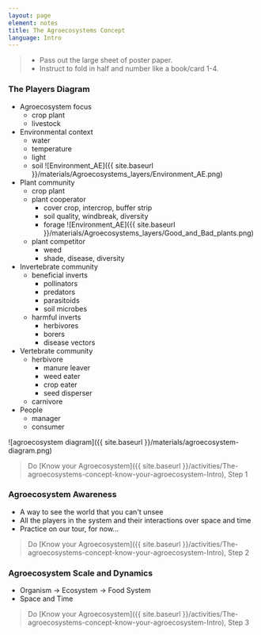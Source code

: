 ```yaml
---
layout: page
element: notes
title: The Agroecosystems Concept
language: Intro
---
```


> - Pass out the large sheet of poster paper. 
> - Instruct to fold in half and number like a book/card 1-4.

### The Players Diagram


- Agroecosystem focus
   - crop plant
   - livestock
- Environmental context
   - water
   - temperature
   - light
   - soil
![Environment_AE]({{ site.baseurl }}/materials/Agroecosystems_layers/Environment_AE.png)
- Plant community
   - crop plant
   - plant cooperator
      - cover crop, intercrop, buffer strip
      - soil quality, windbreak, diversity
      - forage
![Environment_AE]({{ site.baseurl }}/materials/Agroecosystems_layers/Good_and_Bad_plants.png)
   - plant competitor 
      - weed
      - shade, disease, diversity
- Invertebrate community
   - beneficial inverts
      - pollinators
      - predators
      - parasitoids
      - soil microbes
   - harmful inverts
      - herbivores
      - borers
      - disease vectors
- Vertebrate community
   - herbivore
      - manure leaver
      - weed eater
      - crop eater
      - seed disperser
   - carnivore
- People
   - manager
   - consumer

![agroecosystem diagram]({{ site.baseurl }}/materials/agroecosystem-diagram.png)

> Do [Know your Agroecosystem]({{ site.baseurl }}/activities/The-agroecosystems-concept-know-your-agroecosystem-Intro), Step 1

### Agroecosystem Awareness

- A way to see the world that you can't unsee
- All the players in the system and their interactions over space and time
- Practice on our tour, for now...

> Do [Know your Agroecosystem]({{ site.baseurl }}/activities/The-agroecosystems-concept-know-your-agroecosystem-Intro), Step 2

### Agroecosystem Scale and Dynamics

- Organism -> Ecosystem -> Food System
- Space and Time

> Do [Know your Agroecosystem]({{ site.baseurl }}/activities/The-agroecosystems-concept-know-your-agroecosystem-Intro), Step 3

 